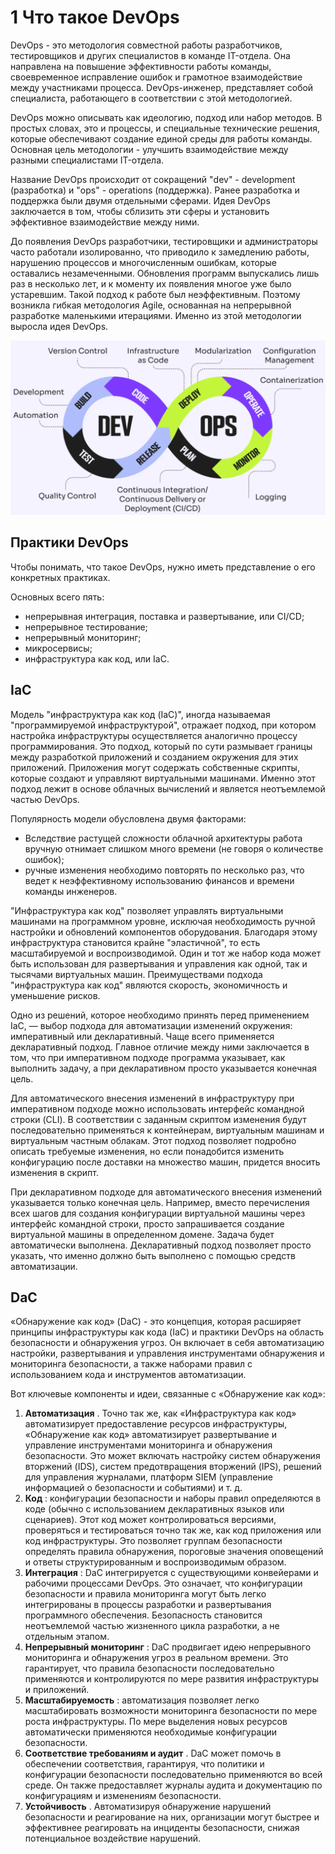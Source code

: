 # 1 Что такое DevOps

DevOps - это методология совместной работы разработчиков, тестировщиков и других специалистов в команде IT-отдела. Она направлена на повышение эффективности работы команды, своевременное исправление ошибок и грамотное взаимодействие между участниками процесса. DevOps-инженер, представляет собой специалиста, работающего в соответствии с этой методологией.

DevOps можно описывать как идеологию, подход или набор методов. В простых словах, это и процессы, и специальные технические решения, которые обеспечивают создание единой среды для работы команды. Основная цель методологии - улучшить взаимодействие между разными специалистами IT-отдела.

Название DevOps происходит от сокращений "dev" - development (разработка) и "ops" - operations (поддержка). Ранее разработка и поддержка были двумя отдельными сферами. Идея DevOps заключается в том, чтобы сблизить эти сферы и установить эффективное взаимодействие между ними.

До появления DevOps разработчики, тестировщики и администраторы часто работали изолированно, что приводило к замедлению работы, нарушению процессов и многочисленным ошибкам, которые оставались незамеченными. Обновления программ выпускались лишь раз в несколько лет, и к моменту их появления многое уже было устаревшим. Такой подход к работе был неэффективным. Поэтому возникла гибкая методология Agile, основанная на непрерывной разработке маленькими итерациями. Именно из этой методологии выросла идея DevOps.

![](/materials/images/devops/devops_whatis_devops.png)

## Практики DevOps

Чтобы понимать, что такое DevOps, нужно иметь представление о его конкретных практиках. 

Основных всего пять:

- непрерывная интеграция, поставка и развертывание, или CI/CD;
- непрерывное тестирование;
- непрерывный мониторинг;
- микросервисы;
- инфраструктура как код, или IaC.

## IaC

Модель "инфраструктура как код (IaC)", иногда называемая "программируемой инфраструктурой", отражает подход, при котором настройка инфраструктуры осуществляется аналогично процессу программирования. Это подход, который по сути размывает границы между разработкой приложений и созданием окружения для этих приложений. Приложения могут содержать собственные скрипты, которые создают и управляют виртуальными машинами. Именно этот подход лежит в основе облачных вычислений и является неотъемлемой частью DevOps.

Популярность модели обусловлена двумя факторами:

- Вследствие растущей сложности облачной архитектуры работа вручную отнимает слишком много времени (не говоря о количестве ошибок);
- ручные изменения необходимо повторять по несколько раз, что ведет к неэффективному использованию финансов и времени команды инженеров.

"Инфраструктура как код" позволяет управлять виртуальными машинами на программном уровне, исключая необходимость ручной настройки и обновлений компонентов оборудования. Благодаря этому инфраструктура становится крайне "эластичной", то есть масштабируемой и воспроизводимой. Один и тот же набор кода может быть использован для развертывания и управления как одной, так и тысячами виртуальных машин. Преимуществами подхода "инфраструктура как код" являются скорость, экономичность и уменьшение рисков.

Одно из решений, которое необходимо принять перед применением IaC, — выбор подхода для автоматизации изменений окружения: императивный или декларативный. Чаще всего применяется декларативный подход. Главное отличие между ними заключается в том, что при императивном подходе программа указывает, как выполнить задачу, а при декларативном просто указывается конечная цель.

Для автоматического внесения изменений в инфраструктуру при императивном подходе можно использовать интерфейс командной строки (CLI). В соответствии с заданным скриптом изменения будут последовательно применяться к контейнерам, виртуальным машинам и виртуальным частным облакам. Этот подход позволяет подробно описать требуемые изменения, но если понадобится изменить конфигурацию после доставки на множество машин, придется вносить изменения в скрипт.

При декларативном подходе для автоматического внесения изменений указывается только конечная цель. Например, вместо перечисления всех шагов для создания конфигурации виртуальной машины через интерфейс командной строки, просто запрашивается создание виртуальной машины в определенном домене. Задача будет автоматически выполнена. Декларативный подход позволяет просто указать, что именно должно быть выполнено с помощью средств автоматизации.

## DaC

«Обнаружение как код» (DaC) - это концепция, которая расширяет принципы инфраструктуры как кода (IaC) и практики DevOps на область безопасности и обнаружения угроз. Он включает в себя автоматизацию настройки, развертывания и управления инструментами обнаружения и мониторинга безопасности, а также наборами правил с использованием кода и инструментов автоматизации.

Вот ключевые компоненты и идеи, связанные с «Обнаружение как код»:

1. **Автоматизация** . Точно так же, как «Инфраструктура как код» автоматизирует предоставление ресурсов инфраструктуры, «Обнаружение как код» автоматизирует развертывание и управление инструментами мониторинга и обнаружения безопасности. Это может включать настройку систем обнаружения вторжений (IDS), систем предотвращения вторжений (IPS), решений для управления журналами, платформ SIEM (управление информацией о безопасности и событиями) и т. д.
2. **Код** : конфигурации безопасности и наборы правил определяются в коде (обычно с использованием декларативных языков или сценариев). Этот код может контролироваться версиями, проверяться и тестироваться точно так же, как код приложения или код инфраструктуры. Это позволяет группам безопасности определять правила обнаружения, пороговые значения оповещений и ответы структурированным и воспроизводимым образом.
3. **Интеграция** : DaC интегрируется с существующими конвейерами и рабочими процессами DevOps. Это означает, что конфигурации безопасности и правила мониторинга могут быть легко интегрированы в процессы разработки и развертывания программного обеспечения. Безопасность становится неотъемлемой частью жизненного цикла разработки, а не отдельным этапом.
4. **Непрерывный мониторинг** : DaC продвигает идею непрерывного мониторинга и обнаружения угроз в реальном времени. Это гарантирует, что правила безопасности последовательно применяются и контролируются по мере развития инфраструктуры и приложений.
5. **Масштабируемость** : автоматизация позволяет легко масштабировать возможности мониторинга безопасности по мере роста инфраструктуры. По мере выделения новых ресурсов автоматически применяются необходимые конфигурации безопасности.
6. **Соответствие требованиям и аудит** . DaC может помочь в обеспечении соответствия, гарантируя, что политики и конфигурации безопасности последовательно применяются во всей среде. Он также предоставляет журналы аудита и документацию по конфигурациям и изменениям безопасности.
7. **Устойчивость** . Автоматизируя обнаружение нарушений безопасности и реагирование на них, организации могут быстрее и эффективнее реагировать на инциденты безопасности, снижая потенциальное воздействие нарушений.
